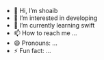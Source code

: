 - 👋 Hi, I’m shoaib 
- 👀 I’m interested in developing
- 🌱 I’m currently learning swift
- 📫 How to reach me ...
- 😄 Pronouns: ...
- ⚡ Fun fact: ...

<!---
shubs7777/shubs7777 is a ✨ special ✨ repository because its `README.md` (this file) appears on your GitHub profile.
You can click the Preview link to take a look at your changes.
--->

